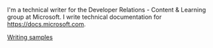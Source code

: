 I'm a technical writer for the Developer Relations - Content & Learning group at Microsoft. I write technical documentation for https://docs.microsoft.com.

[Writing samples](writing-samples)